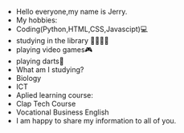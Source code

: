 - Hello everyone,my name is Jerry.
- My hobbies:
- Coding(Python,HTML,CSS,Javascipt)💻
- studying in the library 📕📗📘📙
- playing video games🎮
- playing darts🎯
- What am I studying?
- Biology
- ICT
- Aplied learning course:
- Clap Tech Course
- Vocational Business English
- I am happy to share my information to all of you.

<!---
Jerrywongyy/Jerrywongyy is a ✨ special ✨ repository because its `README.md` (this file) appears on your GitHub profile.
You can click the Preview link to take a look at your changes.
--->
